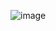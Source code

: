 ![image](https://imgs.search.brave.com/lFxGu-nt3wJ7-RFLWTiH7TjnemfIOrmyUh5-lTLix3o/rs:fit:632:225:1/g:ce/aHR0cHM6Ly90c2U0/Lm1tLmJpbmcubmV0/L3RoP2lkPU9JUC52/Um9ITU1BR0h5U0VH/YWpNOExDLVJnSGFG/aiZwaWQ9QXBp)
